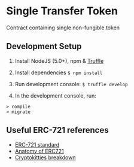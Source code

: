 # Single Transfer Token
Contract containing single non-fungible token

## Development Setup
1. Install NodeJS (5.0+), npm & [Truffle](http://truffleframework.com/)

2. Install dependencies
`$ npm install`

3. Run development console:
`$ truffle develop`
4. In the development console, run:
```
> compile
> migrate
```

## Useful ERC-721 references
- [ERC-721 standard](https://github.com/ethereum/eips/issues/721)
- [Anatomy of ERC721](https://medium.com/crypto-currently/the-anatomy-of-erc721-e9db77abfc24)
- [Cryptokitties breakdown](https://medium.com/loom-network/how-to-code-your-own-cryptokitties-style-game-on-ethereum-7c8ac86a4eb3)
